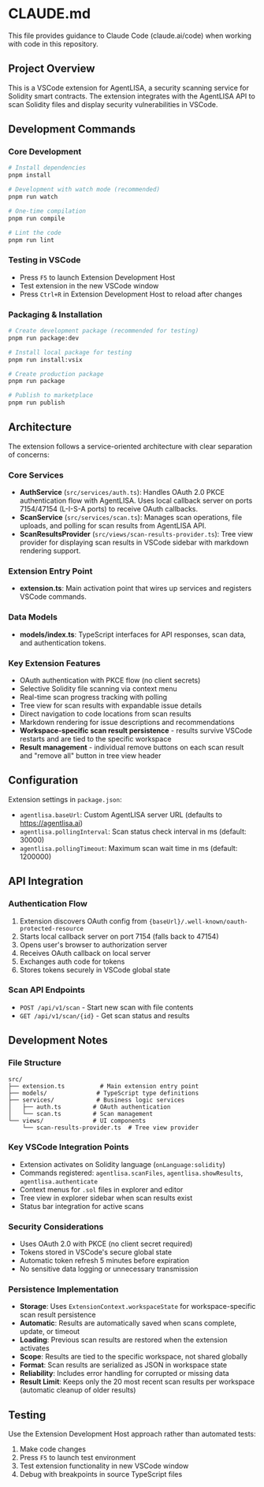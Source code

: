 # CLAUDE.md

This file provides guidance to Claude Code (claude.ai/code) when working with code in this repository.

## Project Overview

This is a VSCode extension for AgentLISA, a security scanning service for Solidity smart contracts. The extension integrates with the AgentLISA API to scan Solidity files and display security vulnerabilities in VSCode.

## Development Commands

### Core Development
```bash
# Install dependencies
pnpm install

# Development with watch mode (recommended)
pnpm run watch

# One-time compilation
pnpm run compile

# Lint the code
pnpm run lint
```

### Testing in VSCode
- Press `F5` to launch Extension Development Host
- Test extension in the new VSCode window
- Press `Ctrl+R` in Extension Development Host to reload after changes

### Packaging & Installation
```bash
# Create development package (recommended for testing)
pnpm run package:dev

# Install local package for testing
pnpm run install:vsix

# Create production package
pnpm run package

# Publish to marketplace
pnpm run publish
```

## Architecture

The extension follows a service-oriented architecture with clear separation of concerns:

### Core Services
- **AuthService** (`src/services/auth.ts`): Handles OAuth 2.0 PKCE authentication flow with AgentLISA. Uses local callback server on ports 7154/47154 (L-I-S-A ports) to receive OAuth callbacks.
- **ScanService** (`src/services/scan.ts`): Manages scan operations, file uploads, and polling for scan results from AgentLISA API.
- **ScanResultsProvider** (`src/views/scan-results-provider.ts`): Tree view provider for displaying scan results in VSCode sidebar with markdown rendering support.

### Extension Entry Point
- **extension.ts**: Main activation point that wires up services and registers VSCode commands.

### Data Models
- **models/index.ts**: TypeScript interfaces for API responses, scan data, and authentication tokens.

### Key Extension Features
- OAuth authentication with PKCE flow (no client secrets)
- Selective Solidity file scanning via context menu
- Real-time scan progress tracking with polling
- Tree view for scan results with expandable issue details
- Direct navigation to code locations from scan results
- Markdown rendering for issue descriptions and recommendations
- **Workspace-specific scan result persistence** - results survive VSCode restarts and are tied to the specific workspace
- **Result management** - individual remove buttons on each scan result and "remove all" button in tree view header

## Configuration

Extension settings in `package.json`:
- `agentlisa.baseUrl`: Custom AgentLISA server URL (defaults to https://agentlisa.ai)
- `agentlisa.pollingInterval`: Scan status check interval in ms (default: 30000)
- `agentlisa.pollingTimeout`: Maximum scan wait time in ms (default: 1200000)

## API Integration

### Authentication Flow
1. Extension discovers OAuth config from `{baseUrl}/.well-known/oauth-protected-resource`
2. Starts local callback server on port 7154 (falls back to 47154)
3. Opens user's browser to authorization server
4. Receives OAuth callback on local server
5. Exchanges auth code for tokens
6. Stores tokens securely in VSCode global state

### Scan API Endpoints
- `POST /api/v1/scan` - Start new scan with file contents
- `GET /api/v1/scan/{id}` - Get scan status and results

## Development Notes

### File Structure
```
src/
├── extension.ts          # Main extension entry point
├── models/              # TypeScript type definitions
├── services/            # Business logic services
│   ├── auth.ts         # OAuth authentication
│   └── scan.ts         # Scan management
└── views/              # UI components
    └── scan-results-provider.ts  # Tree view provider
```

### Key VSCode Integration Points
- Extension activates on Solidity language (`onLanguage:solidity`)
- Commands registered: `agentlisa.scanFiles`, `agentlisa.showResults`, `agentlisa.authenticate`
- Context menus for `.sol` files in explorer and editor
- Tree view in explorer sidebar when scan results exist
- Status bar integration for active scans

### Security Considerations
- Uses OAuth 2.0 with PKCE (no client secret required)
- Tokens stored in VSCode's secure global state
- Automatic token refresh 5 minutes before expiration
- No sensitive data logging or unnecessary transmission

### Persistence Implementation
- **Storage**: Uses `ExtensionContext.workspaceState` for workspace-specific scan result persistence
- **Automatic**: Results are automatically saved when scans complete, update, or timeout
- **Loading**: Previous scan results are restored when the extension activates
- **Scope**: Results are tied to the specific workspace, not shared globally
- **Format**: Scan results are serialized as JSON in workspace state
- **Reliability**: Includes error handling for corrupted or missing data
- **Result Limit**: Keeps only the 20 most recent scan results per workspace (automatic cleanup of older results)

## Testing

Use the Extension Development Host approach rather than automated tests:
1. Make code changes
2. Press `F5` to launch test environment
3. Test extension functionality in new VSCode window
4. Debug with breakpoints in source TypeScript files